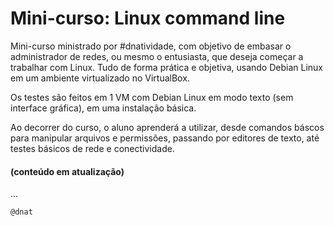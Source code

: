 # Mini-curso: Linux command line

Mini-curso ministrado por #dnatividade, com objetivo de embasar o administrador de redes, ou mesmo o entusiasta, que deseja começar a trabalhar com Linux. Tudo de forma prática e objetiva, usando Debian Linux em um ambiente virtualizado no VirtualBox.

Os testes são feitos em 1 VM com Debian Linux em modo texto (sem interface gráfica), em uma instalação básica.

Ao decorrer do curso, o aluno aprenderá a utilizar, desde comandos báscos para manipular arquivos e permissões, passando por editores de texto, até testes básicos de rede e conectividade.

#### (conteúdo em atualização)
...

```
@dnat
```
